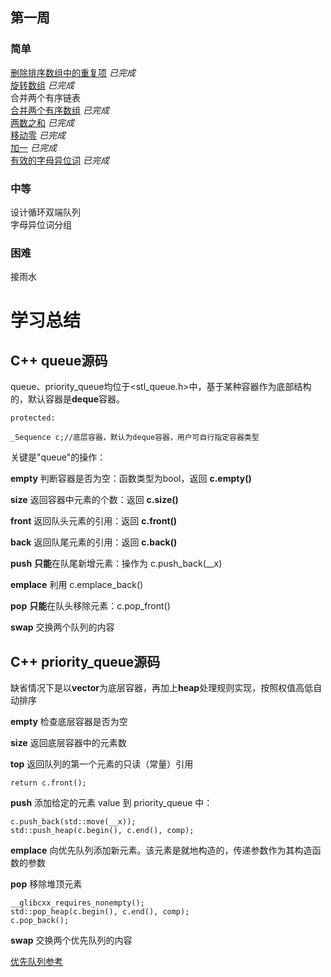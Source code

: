 ## 第一周  

### 简单

 [删除排序数组中的重复项](https://github.com/libracjj/AlgorithmQIUZHAO/blob/master/Week_01/Leetcode_26.cpp/) *已完成*   
 [旋转数组](https://github.com/libracjj/AlgorithmQIUZHAO/blob/master/Week_01/Leetcode_189.cpp)  *已完成*  
 合并两个有序链表  
 [合并两个有序数组](https://github.com/libracjj/AlgorithmQIUZHAO/blob/master/Week_01/Leetcode_88.py) *已完成*   
 [两数之和](https://github.com/libracjj/AlgorithmQIUZHAO/blob/master/Week_01/Leetcode_1.cpp) *已完成*   
 [移动零](https://github.com/libracjj/AlgorithmQIUZHAO/blob/master/Week_01/Leetcode_283.cpp) *已完成*   
 [加一](https://github.com/libracjj/AlgorithmQIUZHAO/blob/master/Week_01/Leetcode_66.cpp)  *已完成*   
 [有效的字母异位词](https://github.com/libracjj/AlgorithmQIUZHAO/blob/master/Week_01/Leetcode_242.cpp)   *已完成*      

### 中等 

 设计循环双端队列   
 字母异位词分组       

### 困难

 接雨水       

# 学习总结

## C++ queue源码   

queue、priority_queue均位于<stl_queue.h>中，基于某种容器作为底部结构的，默认容器是**deque**容器。  

`protected:`    

`_Sequence c;//底层容器，默认为deque容器，用户可自行指定容器类型`     

关键是"queue"的操作：

**empty** 判断容器是否为空：函数类型为bool，返回 **c.empty()**  

**size** 返回容器中元素的个数：返回 **c.size()**

**front** 返回队头元素的引用：返回 **c.front()**

**back** 返回队尾元素的引用：返回 **c.back()**

**push** **只能**在队尾新增元素：操作为 c.push_back(__x)

**emplace** 利用 c.emplace_back()

**pop** **只能**在队头移除元素：c.pop_front()

**swap** 交换两个队列的内容

## C++ priority_queue源码

缺省情况下是以**vector**为底层容器，再加上**heap**处理规则实现，按照权值高低自动排序

**empty** 检查底层容器是否为空

**size** 返回底层容器中的元素数

**top** 返回队列的第一个元素的只读（常量）引用

`return c.front();`   

**push** 添加给定的元素 value 到 priority_queue 中：

`c.push_back(std::move(__x));`   
`std::push_heap(c.begin(), c.end(), comp);`

**emplace** 向优先队列添加新元素。该元素是就地构造的，传递参数作为其构造函数的参数

**pop** 移除堆顶元素

`__glibcxx_requires_nonempty();`   
`std::pop_heap(c.begin(), c.end(), comp);`   
`c.pop_back();`

**swap** 交换两个优先队列的内容

[优先队列参考](https://blog.csdn.net/qq_38289815/article/details/106748014)
